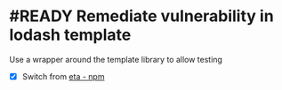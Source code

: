 # #READY Remediate vulnerability in lodash template

Use a wrapper around the template library to allow testing

- [x] Switch from [eta - npm](https://www.npmjs.com/package/eta)

<!--
created:2025-03-22T14:46:25.182Z
order:-340
-->


